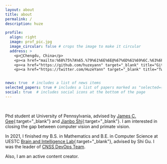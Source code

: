 ```yaml
---
layout: about
title: about
permalink: /
description: huze

profile:
  align: right
  image: prof_pic.jpg
  image_circular: false # crops the image to make it circular
  address: >
    <p>📍Chengdu, China</p>
    <p><a href="mailto:%68%75%7A%65.%79%61%6E%6E@%67%6D%61%69%6C.%63%6F%6D"><i class="fas fa-envelope"> Email</i></a></p>
    <p><a href="https://github.com/huzeyann" target="_blank" title="GitHub"><i class="fab fa-github"> Github</i></a></p>
    <p><a href="https://twitter.com/HuzeYann" target="_blank" title="Twitter"><i class="fab fa-twitter"> Twitter</i></a></p>


news: true  # includes a list of news items
selected_papers: true # includes a list of papers marked as "selected={true}"
social: true  # includes social icons at the bottom of the page
---
```


<br/>

Phd student at University of Pennsylvania, advised by [James C. Gee](https://www.med.upenn.edu/apps/faculty/index.php/g5455356/p10656){:target="\_blank"} and [Jianbo Shi](https://www.cis.upenn.edu/~jshi/){:target="\_blank"}. I am interested in closing the gap between computer vision and primate vision.

In 2021, I finished my B.S. in Mathematics and B.E. in Computer Science at UESTC [Brain and Intelligence Lab](http://guslab.org/){:target="\_blank"}, advised by Shi Gu. I was the leader of [CNSS DevOps Team](https://cnss.io/).

Also, I am an active content creator.
